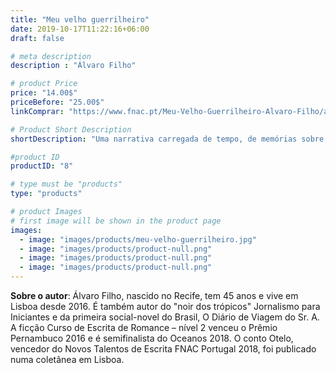 ```yaml
---
title: "Meu velho guerrilheiro"
date: 2019-10-17T11:22:16+06:00
draft: false

# meta description
description : "Álvaro Filho"

# product Price
price: "14.00$"
priceBefore: "25.00$"
linkComprar: "https://www.fnac.pt/Meu-Velho-Guerrilheiro-Alvaro-Filho/a6264346"

# Product Short Description
shortDescription: "Uma narrativa carregada de tempo, de memórias sobre os ombros, corpos enferrujados com cheiro de maresia, um testemunho de histórias de lembranças incertas. O romance \"Meu velho guerrilheiro\" conta a história de um escritor autoexilado no estrangeiro que retorna à cidade natal (Olinda), a pedido da mãe, para tentar demover o pai da ideia de matar o presidente, que assumiu o poder após um golpe. Álvaro Filho nos ensina que é preciso \"silêncio para ouvir o vento\", tempo para entender a afetividade de lugares e coisas, calma para engolir desconfortos, e sabedoria para compreender nossa ancestralidade. \"Meu velho guerrilheiro\" é como um sólido recife que se desmancha no ar e o vento a varrer carne, osso, sangue, papel e tinta."

#product ID
productID: "8"

# type must be "products"
type: "products"

# product Images
# first image will be shown in the product page
images:
  - image: "images/products/meu-velho-guerrilheiro.jpg"
  - image: "images/products/product-null.png"
  - image: "images/products/product-null.png"
  - image: "images/products/product-null.png"
---
```


**Sobre o autor**: Álvaro Filho, nascido no Recife, tem 45 anos e vive em Lisboa desde 2016. É também autor do "noir dos trópicos" Jornalismo para Iniciantes e da primeira social-novel do Brasil, O Diário de Viagem do Sr. A. 
<br>
A ficção Curso de Escrita de Romance – nível 2 venceu o Prêmio Pernambuco 2016 e é semifinalista do Oceanos 2018. O conto Otelo, vencedor do Novos Talentos de Escrita FNAC Portugal 2018, foi publicado numa coletânea em Lisboa.
